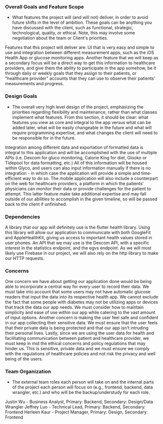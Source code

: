 ### Overall Goals and Feature Scope
* What features the project will (and will not) deliver, in order to avoid future shifts in the level of ambition. These goals can be anything you have discussed with the client, such as functional, strategic, technological, quality, or ethical. Note, this may involve some negotiation about the team or Client's priorities.

Features that this project will deliver are: UI that is very easy and simple to use and integration between different measurement apps, such as the iOS Health App or glucose monitoring apps. Another feature that we will keep as a secondary focus will be a direct way to get this information to healthcare providers, and give them the ability to participate in the app somehow, be it through daily or weekly goals that they assign to their patients, or "healthcare provider" accounts that they can use to observe their patients' measurements and progress. 

### Design Goals
* The overall very high level design of the project, emphasizing the priorities regarding flexibility and maintenance, rather than what classes implement what features. From this section, it should be clear: what features you view as core and integral to the app versus what can be added later, what will be easily changeable in the future and what will require programming expertise, and what changes the client will need to be responsible for in the future.

Integration among different data and exportation of formatted data is integral to this application and will be accomplished with the use of multiple APIs (i.e. Dexcom for gluco monitoring, Calorie King for diet, Glooko or Tidepool for data formatting, etc.) All of this information will be housed within Glyco, and users can also input information manually if there is no integration - in which case the application will provide a simple and time-efficient way to do so. The mobile application will also include a counterpart on the web for healthcare providers, a platform in which the patients' physicians can monitor their data or provide challenges for the patient to attempt. This latter feature make take additional expertise and may fall outside of our abilities to accomplish in the given timeline, so will be passed back to the client if unfinished.

### Dependencies

A library that our app will definitely use is the flutter health library. Using this library will allow our application to communicate with both GoogleFit and AppleHealthKit, giving us access to important health values stored in user phones. An API that we may use is the Dexcom API, with a specific interest in the statistics endpoint, and the egvs endpoint. As we will most likely use Firebase in our project, we will also rely on the http library to make our HTTP requests. 

### Concerns
One concern we have about getting our application done would be being able to incorporate a central way for every user to record their data. We must take into account that some users may not have automatic glucose readers that input the data into its respective health app. We cannot exclude the fact that some people with diabetes may not be utilizing apps or devices that track the data our app needs. We must consider how to maintain simplicity and ease of use within our app while catering to the vast amount of input options. Another concern is making the user feel safe and confident in our app collecting their sensitive data. We must ensure that the user feels that their private data is being protected and that our app isn’t intruding their personal lives. Lastly, since we are using the user data for health and facilitating communication between patient and healthcare provider, we must keep in mid the ethical concerns and policy regulations that may hinder us. This is sensitive, private data and we must ensure we comply with the regulations of healthcare policies and not risk the privacy and well being of the users. 

### Team Organization
* The external team roles each person will take on and the internal parts of the project each person will focus on (e.g., frontend, backend, data wrangler, etc.) and who will be the backup/understudy for each role.

Justin Wu - Business Analyst, Primary: Backend, Secondary: Design/Data Wrangler
Jeffrey Luo - Technical Lead, Primary: Backend, Secondary: Frontend
Herleen Kaur - Project Manager, Primary: Design, Secondary: Frontend
